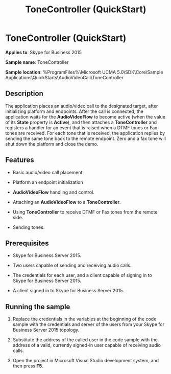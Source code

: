 ﻿---
title: ToneController (QuickStart)
description: Describes the QuickStart for the ToneController field and provides the field's description, features, prerequisites, and outlines how to run a sample.
TOCTitle: ToneController (QuickStart)
ms:assetid: 2497ed23-a5b4-43dd-96ab-9287beabd3bd
ms:mtpsurl: https://msdn.microsoft.com/library/Dn466135(v=office.16)
ms:contentKeyID: 65240082
ms.date: 07/27/2015
mtps_version: v=office.16
---

# ToneController (QuickStart)


**Applies to**: Skype for Business 2015



**Sample name**: ToneController

**Sample location**: %ProgramFiles%\\Microsoft UCMA 5.0\\SDK\\Core\\Sample Applications\\QuickStarts\\AudioVideoCall\\ToneController

## Description

The application places an audio/video call to the designated target, after initializing platform and endpoints. After the call is connected, the application waits for the **AudioVideoFlow** to become active (when the value of its **State** property is **Active**), and then attaches a **ToneController** and registers a handler for an event that is raised when a DTMF tones or Fax tones are received. For each tone that is received, the application replies by sending the same tone back to the remote endpoint. Zero and a fax tone will shut down the platform and close the demo.

## Features

  - Basic audio/video call placement

  - Platform an endpoint initialization

  - **AudioVideoFlow** handling and control.

  - Attaching an **AudioVideoFlow** to a **ToneController**.

  - Using **ToneController** to receive DTMF or Fax tones from the remote side.

  - Sending tones.

## Prerequisites

  - Skype for Business Server 2015.

  - Two users capable of sending and receiving audio calls.

  - The credentials for each user, and a client capable of signing in to Skype for Business Server 2015.

  - A client signed in to Skype for Business Server 2015.

## Running the sample

1.  Replace the credentials in the variables at the beginning of the code sample with the credentials and server of the users from your Skype for Business Server 2015 topology.

2.  Substitute the address of the called user in the code sample with the address of a valid, currently signed-in user capable of receiving audio calls.

3.  Open the project in Microsoft Visual Studio development system, and then press **F5**.

